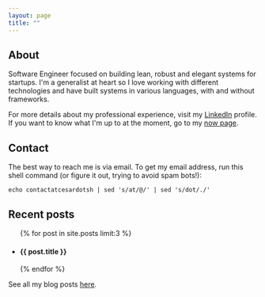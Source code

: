 ```yaml
---
layout: page
title: ""
---
```


## About

Software Engineer focused on building lean, robust and elegant systems
for startups. I'm a generalist at heart so I love working with different
technologies and have built systems in various languages, with and without
frameworks.

For more details about my professional experience, visit my
[LinkedIn](https://linkedin.com/in/cesarferradas) profile. If you want to know
what I'm up to at the moment, go to my [now page](/now).

## Contact

The best way to reach me is via email. To get my email address, run this shell
command (or figure it out, trying to avoid spam bots!):

```shell
echo contactatcesardotsh | sed 's/at/@/' | sed 's/dot/./'
```

## Recent posts

<ul class="related-posts">
{% for post in site.posts limit:3 %}
  <li>
  <h4>
    <a href="{{ site.baseurl }}{{ post.url }}" style="text-decoration: none">{{ post.title }}</a>
  </h4>
  </li>
{% endfor %}
</ul>

See all my blog posts [here](/blog).
